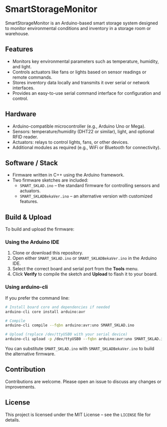 # SmartStorageMonitor

SmartStorageMonitor is an Arduino-based smart storage system designed to monitor environmental conditions and inventory in a storage room or warehouse.

## Features

- Monitors key environmental parameters such as temperature, humidity, and light.
- Controls actuators like fans or lights based on sensor readings or remote commands.
- Stores inventory data locally and transmits it over serial or network interfaces.
- Provides an easy-to-use serial command interface for configuration and control.

## Hardware

- Arduino-compatible microcontroller (e.g., Arduino Uno or Mega).
- Sensors: temperature/humidity (DHT22 or similar), light, and optional RFID reader.
- Actuators: relays to control lights, fans, or other devices.
- Additional modules as required (e.g., WiFi or Bluetooth for connectivity).

## Software / Stack

- Firmware written in C++ using the Arduino framework.
- Two firmware sketches are included:
  - `SMART_SKLAD.ino` – the standard firmware for controlling sensors and actuators.
  - `SMART_SKLADBekaVer.ino` – an alternative version with customized features.

## Build & Upload

To build and upload the firmware:

### Using the Arduino IDE

1. Clone or download this repository.
2. Open either `SMART_SKLAD.ino` or `SMART_SKLADBekaVer.ino` in the Arduino IDE.
3. Select the correct board and serial port from the **Tools** menu.
4. Click **Verify** to compile the sketch and **Upload** to flash it to your board.

### Using arduino-cli

If you prefer the command line:

```bash
# Install board core and dependencies if needed
arduino-cli core install arduino:avr

# Compile
arduino-cli compile --fqbn arduino:avr:uno SMART_SKLAD.ino

# Upload (replace /dev/ttyUSB0 with your serial device)
arduino-cli upload -p /dev/ttyUSB0 --fqbn arduino:avr:uno SMART_SKLAD.ino
```

You can substitute `SMART_SKLAD.ino` with `SMART_SKLADBekaVer.ino` to build the alternative firmware.

## Contribution

Contributions are welcome. Please open an issue to discuss any changes or improvements.

## License

This project is licensed under the MIT License – see the `LICENSE` file for details.
